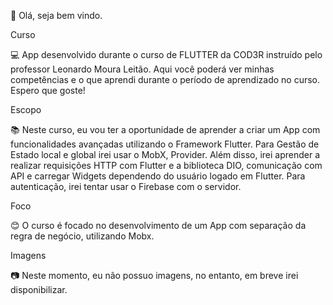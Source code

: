 👋 Olá, seja bem vindo.

Curso

💻 App desenvolvido durante o curso de FLUTTER da COD3R instruído pelo professor Leonardo Moura Leitão. Aqui você poderá ver minhas competências e o que aprendi durante o período de aprendizado no curso. Espero que goste!

Escopo

📚 Neste curso, eu vou ter a oportunidade de aprender a criar um App com funcionalidades avançadas utilizando o Framework Flutter. Para Gestão de Estado local e global irei usar o MobX, Provider. Além disso, irei aprender a realizar requisições HTTP com Flutter e a biblioteca DIO, comunicação com API e carregar Widgets dependendo do usuário logado em Flutter. Para autenticação, irei tentar usar o Firebase com o servidor.

Foco

😊 O curso é focado no desenvolvimento de um App com separação da regra de negócio, utilizando Mobx.

Imagens

📷 Neste momento, eu não possuo imagens, no entanto, em breve irei disponibilizar.
